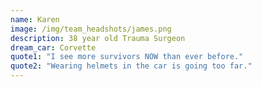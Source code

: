 ```yaml
---
name: Karen
image: /img/team_headshots/james.png
description: 38 year old Trauma Surgeon
dream_car: Corvette
quote1: "I see more survivors NOW than ever before."
quote2: "Wearing helmets in the car is going too far."
---
```


